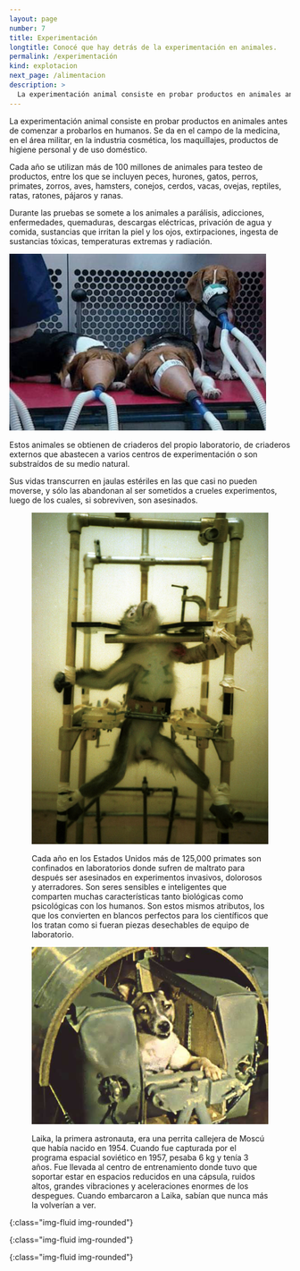 ```yaml
---
layout: page
number: 7
title: Experimentación
longtitle: Conocé que hay detrás de la experimentación en animales.
permalink: /experimentación
kind: explotacion
next_page: /alimentacion
description: >
  La experimentación animal consiste en probar productos en animales antes de comenzar a probarlos en humanos. Se da en el campo de la medicina, en el área militar, en la industria cosmética, los maquillajes, productos de higiene personal y de uso doméstico.
---
```


<div class="row">
<div class="col-md-6" markdown="1">

La experimentación animal consiste en probar productos en animales antes de comenzar a probarlos en humanos. Se da en el campo de la medicina, en el área militar, en la industria cosmética, los maquillajes, productos de higiene personal y de uso doméstico.

Cada año se utilizan más de 100 millones de animales para testeo de productos, entre los que se incluyen peces, hurones, gatos, perros, primates, zorros, aves, hamsters, conejos, cerdos, vacas, ovejas, reptiles, ratas, ratones, pájaros y ranas.

Durante las pruebas se somete a los animales a parálisis, adicciones, enfermedades, quemaduras, descargas eléctricas, privación de agua y comida, sustancias que irritan la piel y los ojos, extirpaciones, ingesta de sustancias tóxicas, temperaturas extremas y radiación.

![beagles]


Estos animales se obtienen de criaderos del propio laboratorio, de criaderos externos que abastecen a varios centros de experimentación o son substraídos de su medio natural.


Sus vidas transcurren en jaulas estériles en las que casi no pueden moverse, y sólo las abandonan al ser sometidos a crueles experimentos, luego de los cuales, si sobreviven, son asesinados.

</div>

<div class="col-md-6" markdown="1">

<figure class="figure" markdown="1">

  ![mono]

  <figcaption class="figure-caption">Cada año en los Estados Unidos más de 125,000 primates son confinados en laboratorios donde sufren de maltrato para después ser asesinados en experimentos invasivos, dolorosos y aterradores. Son seres sensibles e inteligentes que comparten muchas características tanto biológicas como psicológicas con los humanos. Son estos mismos atributos, los que los convierten en blancos perfectos para los científicos que los tratan como si fueran piezas desechables de equipo de laboratorio.</figcaption>

</figure>


<figure class="figure" markdown="1">

  ![laika]

  <figcaption class="figure-caption">Laika, la primera astronauta, era una perrita callejera de Moscú que había nacido en 1954. Cuando fue capturada por el programa espacial soviético en 1957, pesaba 6 kg y tenía 3 años. Fue llevada al centro de entrenamiento donde tuvo que soportar estar en espacios reducidos en una cápsula, ruidos altos, grandes vibraciones y aceleraciones enormes de los despegues. Cuando embarcaron a Laika, sabían que nunca más la volverían a ver.</figcaption>

</figure>

</div>
</div>
 

[beagles]: images/07-beagles.jpeg
{:class="img-fluid img-rounded"}

[mono]: images/07-mono.jpeg
{:class="img-fluid img-rounded"}

[laika]: images/07-laika.jpeg
{:class="img-fluid img-rounded"}